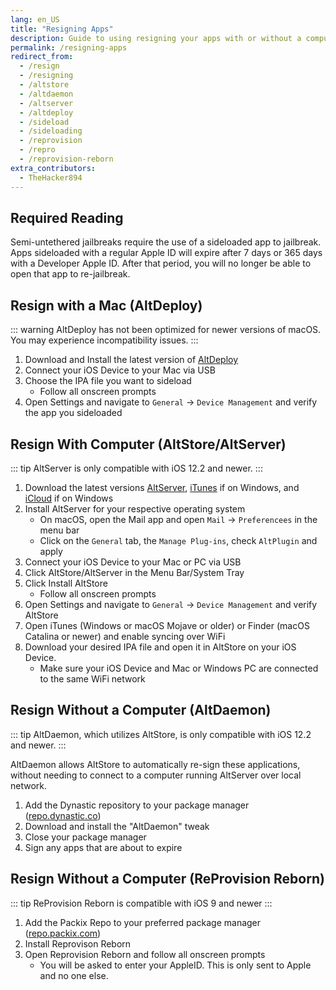 ```yaml
---
lang: en_US
title: "Resigning Apps"
description: Guide to using resigning your apps with or without a computer
permalink: /resigning-apps
redirect_from:
  - /resign
  - /resigning
  - /altstore
  - /altdaemon
  - /altserver
  - /altdeploy
  - /sideload
  - /sideloading
  - /reprovision
  - /repro
  - /reprovision-reborn
extra_contributors:
  - TheHacker894
---
```


## Required Reading

Semi-untethered jailbreaks require the use of a sideloaded app to jailbreak. Apps sideloaded with a regular Apple ID will expire after 7 days or 365 days with a Developer Apple ID. After that period, you will no longer be able to open that app to re-jailbreak.

## Resign with a Mac (AltDeploy)

::: warning
AltDeploy has not been optimized for newer versions of macOS. You may experience incompatibility issues.
:::

1. Download and Install the latest version of [AltDeploy](https://github.com/pixelomer/AltDeploy/releases)
1. Connect your iOS Device to  your Mac via USB
1. Choose the IPA file you want to sideload
    - Follow all onscreen prompts
1. Open Settings and navigate to `General` -> `Device Management` and verify the app you sideloaded

## Resign With Computer (AltStore/AltServer)

::: tip
AltServer is only compatible with iOS 12.2 and newer.
:::

1. Download the latest versions [AltServer](http://altstore.io/), [iTunes](https://www.apple.com/itunes/download/win32) if on Windows, and [iCloud](https://secure-appldnld.apple.com/windows/061-91601-20200323-974a39d0-41fc-4761-b571-318b7d9205ed/iCloudSetup.exe) if on Windows
1. Install AltServer for your respective operating system
    - On macOS, open the Mail app and open `Mail` -> `Preferencees` in the menu bar
    - Click on the `General` tab, the `Manage Plug-ins`, check `AltPlugin` and apply
1. Connect your iOS Device to your Mac or PC via USB
1. Click AltStore/AltServer in the Menu Bar/System Tray
1. Click Install AltStore
    - Follow all onscreen prompts
1. Open Settings and navigate to `General` -> `Device Management` and verify AltStore
1. Open iTunes (Windows or macOS Mojave or older) or Finder (macOS Catalina or newer) and enable syncing over WiFi
1. Download your desired IPA file and open it in AltStore on your iOS Device.
    - Make sure your iOS Device and Mac or Windows PC are connected to the same WiFi network

## Resign Without a Computer (AltDaemon)

::: tip
AltDaemon, which utilizes AltStore, is only compatible with iOS 12.2 and newer.
:::

AltDaemon allows AltStore to automatically re-sign these applications, without needing to connect to a computer running AltServer over local network.

1. Add the Dynastic repository to your package manager ([repo.dynastic.co](https://repo.dynastic.co/))
1. Download and install the "AltDaemon" tweak
1. Close your package manager
1. Sign any apps that are about to expire

## Resign Without a Computer (ReProvision Reborn)

::: tip
ReProvision Reborn is compatible with iOS 9 and newer
:::

1. Add the Packix Repo to your preferred package manager ([repo.packix.com](https://repo.packix.com/))
1. Install Reprovison Reborn
1. Open Reprovision Reborn and follow all onscreen prompts
    - You will be asked to enter your AppleID. This is only sent to Apple and no one else.